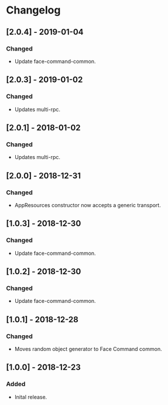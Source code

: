 # Changelog

## [2.0.4] - 2019-01-04
### Changed
- Update face-command-common.

## [2.0.3] - 2019-01-02
### Changed
- Updates multi-rpc.

## [2.0.1] - 2018-01-02
### Changed
- Updates multi-rpc.

## [2.0.0] - 2018-12-31
### Changed
- AppResources constructor now accepts a generic transport.

## [1.0.3] - 2018-12-30
### Changed
- Update face-command-common.

## [1.0.2] - 2018-12-30
### Changed
- Update face-command-common.

## [1.0.1] - 2018-12-28
### Changed
- Moves random object generator to Face Command common.

## [1.0.0] - 2018-12-23
### Added
- Inital release.